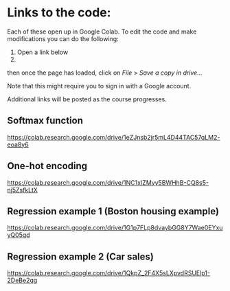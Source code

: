 # Links to the code:

Each of these open up in Google Colab. To edit the code and make modifications you can do the following: 
1. Open a link below
2. 
then once the page has loaded, click on *File* > *Save a copy in drive...*

Note that this might require you to sign in with a Google account.

Additional links will be posted as the course progresses.

## Softmax function
https://colab.research.google.com/drive/1eZJnsb2jr5mL4D44TAC57qLM2-eoa8y6

## One-hot encoding
https://colab.research.google.com/drive/1NC1xIZMyy5BWHhB-CQ8s5-nj5ZsfkLtX

## Regression example 1 (Boston housing example)
https://colab.research.google.com/drive/1G1p7FLp8dvaybGG8Y7Wae0EYxuyQ05qd

## Regression example 2 (Car sales)
https://colab.research.google.com/drive/1QkpZ_2F4X5sLXpvdRSUElp1-2DeBe2qg

